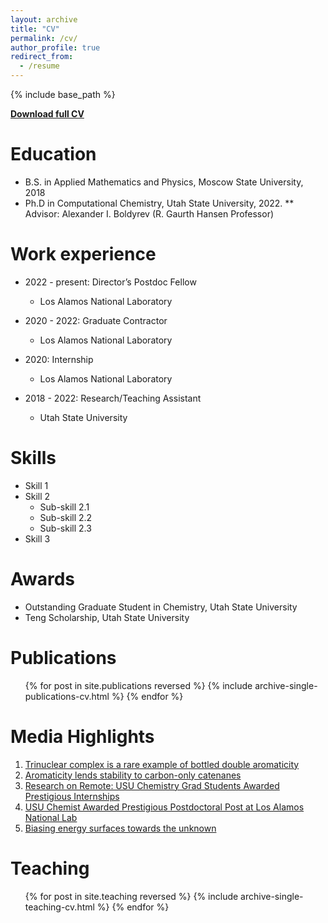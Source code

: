 ```yaml
---
layout: archive
title: "CV"
permalink: /cv/
author_profile: true
redirect_from:
  - /resume
---
```


{% include base_path %}

<a href="/CV_Kulichenko.docx"><b>Download full CV</b></a>

Education
======
* B.S. in Applied Mathematics and Physics, Moscow State University, 2018
* Ph.D in Computational Chemistry, Utah State University, 2022.
** Advisor: Alexander I. Boldyrev (R. Gaurth Hansen Professor)

Work experience
======
* 2022 - present: Director’s Postdoc Fellow
  * Los Alamos National Laboratory

* 2020 - 2022: Graduate Contractor
  * Los Alamos National Laboratory

* 2020: Internship
  * Los Alamos National Laboratory

* 2018 - 2022: Research/Teaching Assistant
  * Utah State University


Skills
======

* Skill 1
* Skill 2
  * Sub-skill 2.1
  * Sub-skill 2.2
  * Sub-skill 2.3
* Skill 3

Awards
======
* Outstanding Graduate Student in Chemistry, Utah State University
* Teng Scholarship, Utah State University

Publications
======
  <ul style="list-style-type: none;">{% for post in site.publications reversed %}
    {% include archive-single-publications-cv.html %}
  {% endfor %}</ul>
  
<!-- Talks
======
  <ul>{% for post in site.talks reversed %}
    {% include archive-single-talk-cv.html %}
  {% endfor %}</ul> -->

Media Highlights
======
1.	<a href="https://www.chemistryworld.com/news/trinuclear-complex-is-a-rare-example-of-bottled-double-aromaticity/4012766.article">Trinuclear complex is a rare example of bottled double aromaticity</a>
2.	<a href="https://www.chemistryworld.com/news/aromaticity-lends-stability-to-carbon-only-catenanes/4011158.article">Aromaticity lends stability to carbon-only catenanes</a>
3.	<a href="https://www.usu.edu/today/story/research-on-remote-usu-chemistry-grad-students-awarded-prestigious-internships">Research on Remote: USU Chemistry Grad Students Awarded Prestigious Internships</a>
4.	<a href="https://www.usu.edu/today/story/usu-chemist-awarded-prestigious-postdoctoral-post-at-los-alamos-national-lab">USU Chemist Awarded Prestigious Postdoctoral Post at Los Alamos National Lab</a>
5.	<a href="https://www.nature.com/articles/s43588-023-00420-7">Biasing energy surfaces towards the unknown</a>

Teaching
======
  <ul>{% for post in site.teaching reversed %}
    {% include archive-single-teaching-cv.html %}
  {% endfor %}</ul>
  
<!-- Service and leadership
======
* Currently signed in to 43 different slack teams -->
